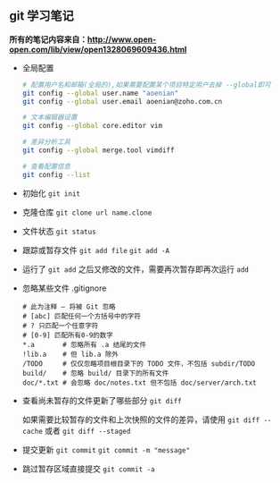 ## git 学习笔记

**所有的笔记内容来自：http://www.open-open.com/lib/view/open1328069609436.html**

+ 全局配置

    ```bash   
    # 配置用户名和邮箱(全局的),如果需要配置某个项目特定用户去掉 --global即可
    git config --global user.name "aoenian"
    git config --global user.email aoenian@zoho.com.cn

    # 文本编辑器设置
    git config --global core.editor vim

    # 差异分析工具
    git config --global merge.tool vimdiff

    # 查看配置信息
    git config --list
    ```

+ 初始化 `git init`

+ 克隆仓库 `git clone url name.clone`

+ 文件状态 `git status`

+ 跟踪或暂存文件 `git add file` `git add -A`

+ 运行了 `git add` 之后又修改的文件，需要再次暂存即再次运行 `add`

+ 忽略某些文件 .gitignore

    ```
    # 此为注释 – 将被 Git 忽略
    # [abc] 匹配任何一个方括号中的字符
    # ? 只匹配一个任意字符
    # [0-9] 匹配所有0-9的数字
    *.a       # 忽略所有 .a 结尾的文件
    !lib.a    # 但 lib.a 除外
    /TODO     # 仅仅忽略项目根目录下的 TODO 文件，不包括 subdir/TODO
    build/    # 忽略 build/ 目录下的所有文件
    doc/*.txt # 会忽略 doc/notes.txt 但不包括 doc/server/arch.txt
    ```

+ 查看尚未暂存的文件更新了哪些部分 `git diff`
    
    如果需要比较暂存的文件和上次快照的文件的差异，请使用 `git diff --cache`
或者 `git diff --staged`

+ 提交更新 `git commit` `git commit -m "message"`

+ 跳过暂存区域直接提交 `git commit -a`






